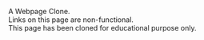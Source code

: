 A Webpage Clone.  
Links on this page are non-functional.  
This page has been cloned for educational purpose only. 
